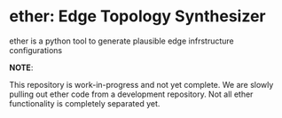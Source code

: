 ether: Edge Topology Synthesizer
================================

ether is a python tool to generate plausible edge infrstructure configurations


**NOTE**:

This repository is work-in-progress and not yet complete. We are slowly pulling out ether code from a development repository. Not all ether functionality is completely separated yet.
